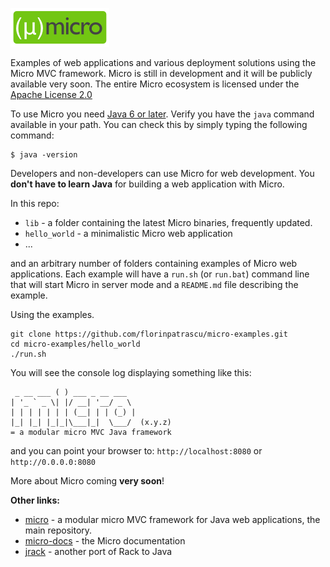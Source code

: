 ![](micro-logo.png)
 
Examples of web applications and various deployment solutions using the Micro MVC framework. Micro is still in development and it will be publicly available very soon. The entire Micro ecosystem is licensed under the [Apache License 2.0](http://www.apache.org/licenses/LICENSE-2.0.html)

To use Micro you need [Java 6 or later](http://www.oracle.com/technetwork/java/javase/downloads/index.html). Verify you have the `java` command available in your path. You can check this by simply typing the following command:

    $ java -version


Developers and non-developers can use Micro for web development. You **don't have to learn Java** for building a web application with Micro.
    
In this repo:
 
 - `lib` - a folder containing the latest Micro binaries, frequently updated.
 - `hello_world` - a minimalistic Micro web application
 - ...
 
and an arbitrary number of folders containing examples of Micro web applications. Each example will have a `run.sh` (or `run.bat`) command line that will start Micro in server mode and a `README.md` file describing the example.

Using the examples.

    git clone https://github.com/florinpatrascu/micro-examples.git
    cd micro-examples/hello_world
    ./run.sh

You will see the console log displaying something like this:  

     _ __ ___ ( ) ___ _ __ ___ 
    | '_ ` _ \| |/ __| '__/ _ \ 
    | | | | | | | (__| | | (_) |
    |_| |_| |_|_|\___|_|  \___/  (x.y.z)
    = a modular micro MVC Java framework
    
and you can point your browser to: `http://localhost:8080` or `http://0.0.0.0:8080`

More about Micro coming **very soon**!

**Other links:**

 - [micro](https://github.com/florinpatrascu/micro) - a modular micro MVC framework for Java web applications, the main repository.
 - [micro-docs](https://github.com/florinpatrascu/micro-docs) - the Micro documentation
 - [jrack](https://github.com/florinpatrascu/jrack) - another port of Rack to Java

